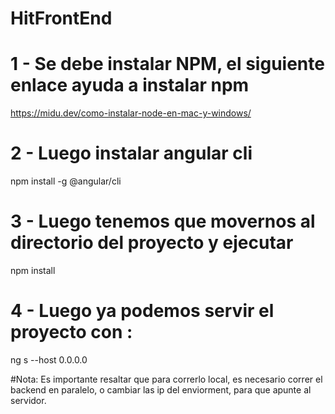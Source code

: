 # HitFrontEnd
# 1 - Se debe instalar NPM, el siguiente enlace ayuda a instalar npm
 https://midu.dev/como-instalar-node-en-mac-y-windows/

# 2 - Luego instalar angular cli
 npm install -g @angular/cli
 
 
# 3 - Luego tenemos que movernos al directorio del proyecto y ejecutar
 npm install 
 
 # 4 - Luego ya podemos servir el proyecto con :
  ng s --host 0.0.0.0
  
  #Nota:
  Es importante resaltar que para correrlo local, es necesario correr el backend en paralelo, o cambiar las ip del enviorment, para que apunte al servidor.
  
